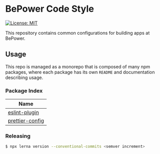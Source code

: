 # BePower Code Style

[![License: MIT](https://img.shields.io/badge/License-MIT-green.svg)](LICENSE.md)

This repository contains common configurations for building apps at BePower.

## Usage

This repo is managed as a monorepo that is composed of many npm packages, where each package has its own `README` and documentation describing usage.

### Package Index

| Name                                                |
| --------------------------------------------------- | 
| [eslint-plugin](packages/eslint-plugin)             |
| [prettier-config](packages/prettier-config)         |

### Releasing

```bash
$ npx lerna version --conventional-commits <semver increment>
```
